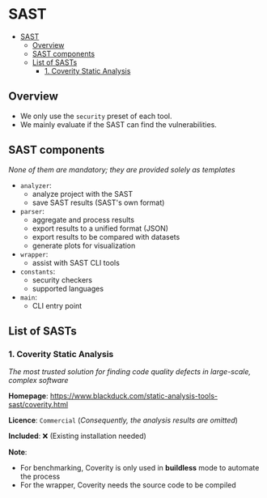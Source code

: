 # SAST

- [SAST](#sast)
  - [Overview](#overview)
  - [SAST components](#sast-components)
  - [List of SASTs](#list-of-sasts)
    - [1. Coverity Static Analysis](#1-coverity-static-analysis)

## Overview
- We only use the `security` preset of each tool.
- We mainly evaluate if the SAST can find the vulnerabilities.

## SAST components
*None of them are mandatory; they are provided solely as templates*

- `analyzer`: 
  - analyze project with the SAST
  - save SAST results (SAST's own format)
- `parser`:
  - aggregate and process results
  - export results to a unified format (JSON)
  - export results to be compared with datasets
  - generate plots for visualization
- `wrapper`:
  - assist with SAST CLI tools
- `constants`:
  - security checkers
  - supported languages
- `main`:
  - CLI entry point

## List of SASTs

### 1. Coverity Static Analysis

*The most trusted solution for finding code quality defects in large-scale, complex software*

**Homepage**: https://www.blackduck.com/static-analysis-tools-sast/coverity.html

**Licence**: `Commercial` (*Consequently, the analysis results are omitted*)

**Included**: ❌ (Existing installation needed)

**Note**: 
- For benchmarking, Coverity is only used in **buildless** mode to automate the process
- For the wrapper, Coverity needs the source code to be compiled